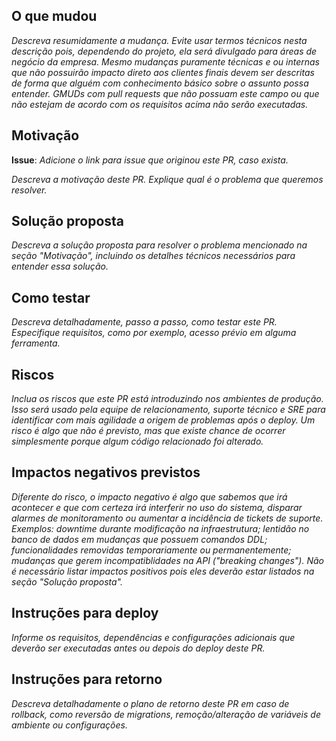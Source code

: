 ## O que mudou
_Descreva resumidamente a mudança. Evite usar termos técnicos nesta descrição pois, dependendo do projeto, ela será divulgado para áreas de negócio da empresa. Mesmo mudanças puramente técnicas e ou internas que não possuirão impacto direto aos clientes finais devem ser descritas de forma que alguém com conhecimento básico sobre o assunto possa entender.
GMUDs com pull requests que não possuam este campo ou que não estejam de acordo com os requisitos acima não serão executadas._

## Motivação
**Issue**: _Adicione o link para issue que originou este PR, caso exista._

_Descreva a motivação deste PR. Explique qual é o problema que queremos resolver._

## Solução proposta
_Descreva a solução proposta para resolver o problema mencionado na seção "Motivação", incluindo os detalhes técnicos necessários para entender essa solução._

## Como testar
_Descreva detalhadamente, passo a passo, como testar este PR. Especifique requisitos, como por exemplo, acesso prévio em alguma ferramenta._

## Riscos
_Inclua os riscos que este PR está introduzindo nos ambientes de produção. Isso será usado pela equipe de relacionamento, suporte técnico e SRE para identificar com mais agilidade a origem de problemas após o deploy. Um risco é algo que não é previsto, mas que existe chance de ocorrer simplesmente porque algum código relacionado foi alterado._

## Impactos negativos previstos
_Diferente do risco, o impacto negativo é algo que sabemos que irá acontecer e que com certeza irá interferir no uso do sistema, disparar alarmes de monitoramento ou aumentar a incidência de tickets de suporte. Exemplos: downtime durante modificação na infraestrutura; lentidão no banco de dados em mudanças que possuem comandos DDL; funcionalidades removidas temporariamente ou permanentemente; mudanças que gerem incompatiblidades na API ("breaking changes"). Não é necessário listar impactos positivos pois eles deverão estar listados na seção "Solução proposta"._

## Instruções para deploy
_Informe os requisitos, dependências e configurações adicionais que deverão ser executadas antes ou depois do deploy deste PR._

## Instruções para retorno
_Descreva detalhadamente o plano de retorno deste PR em caso de rollback, como reversão de migrations, remoção/alteração de variáveis de ambiente ou configurações._
